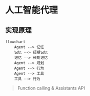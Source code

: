 # 人工智能代理

## 实现原理

```mermaid
flowchart 
    Agent --> 记忆
    记忆 --> 短期记忆
    记忆 --> 长期记忆
    Agent --> 规划
    Agent --> 行为
    Agent --> 工具
    工具 --> 行为

```

> Function calling & Assistants API





